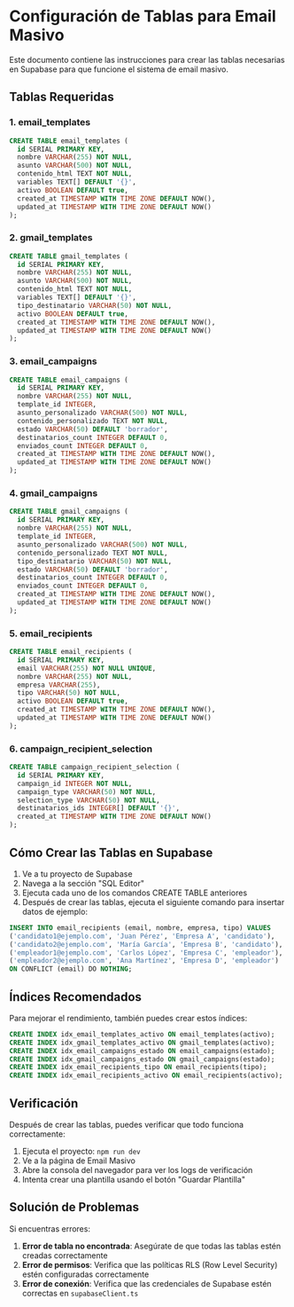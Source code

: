 # Configuración de Tablas para Email Masivo

Este documento contiene las instrucciones para crear las tablas necesarias en Supabase para que funcione el sistema de email masivo.

## Tablas Requeridas

### 1. email_templates
```sql
CREATE TABLE email_templates (
  id SERIAL PRIMARY KEY,
  nombre VARCHAR(255) NOT NULL,
  asunto VARCHAR(500) NOT NULL,
  contenido_html TEXT NOT NULL,
  variables TEXT[] DEFAULT '{}',
  activo BOOLEAN DEFAULT true,
  created_at TIMESTAMP WITH TIME ZONE DEFAULT NOW(),
  updated_at TIMESTAMP WITH TIME ZONE DEFAULT NOW()
);
```

### 2. gmail_templates
```sql
CREATE TABLE gmail_templates (
  id SERIAL PRIMARY KEY,
  nombre VARCHAR(255) NOT NULL,
  asunto VARCHAR(500) NOT NULL,
  contenido_html TEXT NOT NULL,
  variables TEXT[] DEFAULT '{}',
  tipo_destinatario VARCHAR(50) NOT NULL,
  activo BOOLEAN DEFAULT true,
  created_at TIMESTAMP WITH TIME ZONE DEFAULT NOW(),
  updated_at TIMESTAMP WITH TIME ZONE DEFAULT NOW()
);
```

### 3. email_campaigns
```sql
CREATE TABLE email_campaigns (
  id SERIAL PRIMARY KEY,
  nombre VARCHAR(255) NOT NULL,
  template_id INTEGER,
  asunto_personalizado VARCHAR(500) NOT NULL,
  contenido_personalizado TEXT NOT NULL,
  estado VARCHAR(50) DEFAULT 'borrador',
  destinatarios_count INTEGER DEFAULT 0,
  enviados_count INTEGER DEFAULT 0,
  created_at TIMESTAMP WITH TIME ZONE DEFAULT NOW(),
  updated_at TIMESTAMP WITH TIME ZONE DEFAULT NOW()
);
```

### 4. gmail_campaigns
```sql
CREATE TABLE gmail_campaigns (
  id SERIAL PRIMARY KEY,
  nombre VARCHAR(255) NOT NULL,
  template_id INTEGER,
  asunto_personalizado VARCHAR(500) NOT NULL,
  contenido_personalizado TEXT NOT NULL,
  tipo_destinatario VARCHAR(50) NOT NULL,
  estado VARCHAR(50) DEFAULT 'borrador',
  destinatarios_count INTEGER DEFAULT 0,
  enviados_count INTEGER DEFAULT 0,
  created_at TIMESTAMP WITH TIME ZONE DEFAULT NOW(),
  updated_at TIMESTAMP WITH TIME ZONE DEFAULT NOW()
);
```

### 5. email_recipients
```sql
CREATE TABLE email_recipients (
  id SERIAL PRIMARY KEY,
  email VARCHAR(255) NOT NULL UNIQUE,
  nombre VARCHAR(255) NOT NULL,
  empresa VARCHAR(255),
  tipo VARCHAR(50) NOT NULL,
  activo BOOLEAN DEFAULT true,
  created_at TIMESTAMP WITH TIME ZONE DEFAULT NOW(),
  updated_at TIMESTAMP WITH TIME ZONE DEFAULT NOW()
);
```

### 6. campaign_recipient_selection
```sql
CREATE TABLE campaign_recipient_selection (
  id SERIAL PRIMARY KEY,
  campaign_id INTEGER NOT NULL,
  campaign_type VARCHAR(50) NOT NULL,
  selection_type VARCHAR(50) NOT NULL,
  destinatarios_ids INTEGER[] DEFAULT '{}',
  created_at TIMESTAMP WITH TIME ZONE DEFAULT NOW()
);
```

## Cómo Crear las Tablas en Supabase

1. Ve a tu proyecto de Supabase
2. Navega a la sección "SQL Editor"
3. Ejecuta cada uno de los comandos CREATE TABLE anteriores
4. Después de crear las tablas, ejecuta el siguiente comando para insertar datos de ejemplo:

```sql
INSERT INTO email_recipients (email, nombre, empresa, tipo) VALUES
('candidato1@ejemplo.com', 'Juan Pérez', 'Empresa A', 'candidato'),
('candidato2@ejemplo.com', 'María García', 'Empresa B', 'candidato'),
('empleador1@ejemplo.com', 'Carlos López', 'Empresa C', 'empleador'),
('empleador2@ejemplo.com', 'Ana Martínez', 'Empresa D', 'empleador')
ON CONFLICT (email) DO NOTHING;
```

## Índices Recomendados

Para mejorar el rendimiento, también puedes crear estos índices:

```sql
CREATE INDEX idx_email_templates_activo ON email_templates(activo);
CREATE INDEX idx_gmail_templates_activo ON gmail_templates(activo);
CREATE INDEX idx_email_campaigns_estado ON email_campaigns(estado);
CREATE INDEX idx_gmail_campaigns_estado ON gmail_campaigns(estado);
CREATE INDEX idx_email_recipients_tipo ON email_recipients(tipo);
CREATE INDEX idx_email_recipients_activo ON email_recipients(activo);
```

## Verificación

Después de crear las tablas, puedes verificar que todo funciona correctamente:

1. Ejecuta el proyecto: `npm run dev`
2. Ve a la página de Email Masivo
3. Abre la consola del navegador para ver los logs de verificación
4. Intenta crear una plantilla usando el botón "Guardar Plantilla"

## Solución de Problemas

Si encuentras errores:

1. **Error de tabla no encontrada**: Asegúrate de que todas las tablas estén creadas correctamente
2. **Error de permisos**: Verifica que las políticas RLS (Row Level Security) estén configuradas correctamente
3. **Error de conexión**: Verifica que las credenciales de Supabase estén correctas en `supabaseClient.ts` 